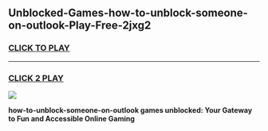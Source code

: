 
## Unblocked-Games-how-to-unblock-someone-on-outlook-Play-Free-2jxg2
<h3>
<a href="https://premium76.site?title=how-to-unblock-someone-on-outlook&ref=21A">CLICK TO PLAY</a></h3>
<hr>

<h3>
<a href="https://premium76.site?title=how-to-unblock-someone-on-outlook&ref=21A">CLICK 2 PLAY</a>
  
</h3>

<a href="https://premium76.site?title=how-to-unblock-someone-on-outlook&ref=21A"><img src="https://clearcache.store/games.png"></a>


**how-to-unblock-someone-on-outlook games unblocked: Your Gateway to Fun and Accessible Online Gaming**
